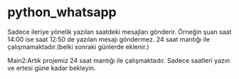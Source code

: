 # python_whatsapp

Sadece ileriye yönelik yazılan saatdeki mesajları gönderir.
Örneğin şuan saat 14:00 ise saat 12:50 de yazılan mesajı göndermez. 24 saat mantığı ile çalışmamaktadır.(belki sonraki günlerde eklenir.)

Main2:Artık projemiz 24 saat mantığı ile çalışmaktadır. Sadece saatleri yazın ve ertesi güne kadar bekleyin.
